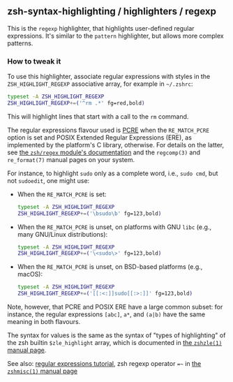zsh-syntax-highlighting / highlighters / regexp
------------------------------------------------

This is the `regexp` highlighter, that highlights user-defined regular
expressions. It's similar to the `pattern` highlighter, but allows more complex
patterns.

### How to tweak it

To use this highlighter, associate regular expressions with styles in the
`ZSH_HIGHLIGHT_REGEXP` associative array, for example in `~/.zshrc`:

```zsh
typeset -A ZSH_HIGHLIGHT_REGEXP
ZSH_HIGHLIGHT_REGEXP+=('^rm .*' fg=red,bold)
```

This will highlight lines that start with a call to the `rm` command.

The regular expressions flavour used is [PCRE][pcresyntax] when the
`RE_MATCH_PCRE` option is set and POSIX Extended Regular Expressions (ERE),
as implemented by the platform's C library, otherwise.  For details on the
latter, see [the `zsh/regex` module's documentation][MAN_ZSH_REGEX] and the
`regcomp(3)` and `re_format(7)` manual pages on your system.

For instance, to highlight `sudo` only as a complete word, i.e., `sudo cmd`,
but not `sudoedit`, one might use:

* When the `RE_MATCH_PCRE` is set:

    ```zsh
    typeset -A ZSH_HIGHLIGHT_REGEXP
    ZSH_HIGHLIGHT_REGEXP+=('\bsudo\b' fg=123,bold)
    ```

* When the `RE_MATCH_PCRE` is unset, on platforms with GNU `libc` (e.g., many GNU/Linux distributions):

    ```zsh
    typeset -A ZSH_HIGHLIGHT_REGEXP
    ZSH_HIGHLIGHT_REGEXP+=('\<sudo\>' fg=123,bold)
    ```

* When the `RE_MATCH_PCRE` is unset, on BSD-based platforms (e.g., macOS):

    ```zsh
    typeset -A ZSH_HIGHLIGHT_REGEXP
    ZSH_HIGHLIGHT_REGEXP+=('[[:<:]]sudo[[:>:]]' fg=123,bold)
    ```

Note, however, that PCRE and POSIX ERE have a large common subset:
for instance, the regular expressions `[abc]`, `a*`, and `(a|b)` have the same
meaning in both flavours.

The syntax for values is the same as the syntax of "types of highlighting" of
the zsh builtin `$zle_highlight` array, which is documented in [the `zshzle(1)`
manual page][zshzle-Character-Highlighting].

See also: [regular expressions tutorial][perlretut], zsh regexp operator `=~`
in [the `zshmisc(1)` manual page][zshmisc-Conditional-Expressions]

[zshzle-Character-Highlighting]: http://zsh.sourceforge.net/Doc/Release/Zsh-Line-Editor.html#Character-Highlighting
[perlretut]: http://perldoc.perl.org/perlretut.html
[zshmisc-Conditional-Expressions]: http://zsh.sourceforge.net/Doc/Release/Conditional-Expressions.html#Conditional-Expressions
[MAN_ZSH_REGEX]: https://zsh.sourceforge.io/Doc/Release/Zsh-Modules.html#The-zsh_002fregex-Module
[pcresyntax]: https://www.pcre.org/original/doc/html/pcresyntax.html
